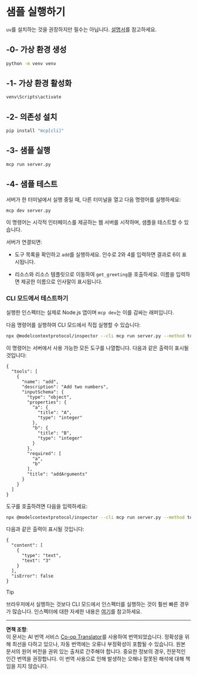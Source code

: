 <!--
CO_OP_TRANSLATOR_METADATA:
{
  "original_hash": "d4c162484df410632550a4a357d40341",
  "translation_date": "2025-09-03T16:01:33+00:00",
  "source_file": "03-GettingStarted/01-first-server/solution/python/README.md",
  "language_code": "ko"
}
-->
# 샘플 실행하기

`uv`를 설치하는 것을 권장하지만 필수는 아닙니다. [설명서](https://docs.astral.sh/uv/#highlights)를 참고하세요.

## -0- 가상 환경 생성

```bash
python -m venv venv
```

## -1- 가상 환경 활성화

```bash
venv\Scripts\activate
```

## -2- 의존성 설치

```bash
pip install "mcp[cli]"
```

## -3- 샘플 실행

```bash
mcp run server.py
```

## -4- 샘플 테스트

서버가 한 터미널에서 실행 중일 때, 다른 터미널을 열고 다음 명령어를 실행하세요:

```bash
mcp dev server.py
```

이 명령어는 시각적 인터페이스를 제공하는 웹 서버를 시작하며, 샘플을 테스트할 수 있습니다.

서버가 연결되면:

- 도구 목록을 확인하고 `add`를 실행하세요. 인수로 2와 4를 입력하면 결과로 6이 표시됩니다.

- 리소스와 리소스 템플릿으로 이동하여 `get_greeting`을 호출하세요. 이름을 입력하면 제공한 이름으로 인사말이 표시됩니다.

### CLI 모드에서 테스트하기

실행한 인스펙터는 실제로 Node.js 앱이며 `mcp dev`는 이를 감싸는 래퍼입니다.

다음 명령어를 실행하여 CLI 모드에서 직접 실행할 수 있습니다:

```bash
npx @modelcontextprotocol/inspector --cli mcp run server.py --method tools/list
```

이 명령어는 서버에서 사용 가능한 모든 도구를 나열합니다. 다음과 같은 출력이 표시될 것입니다:

```text
{
  "tools": [
    {
      "name": "add",
      "description": "Add two numbers",
      "inputSchema": {
        "type": "object",
        "properties": {
          "a": {
            "title": "A",
            "type": "integer"
          },
          "b": {
            "title": "B",
            "type": "integer"
          }
        },
        "required": [
          "a",
          "b"
        ],
        "title": "addArguments"
      }
    }
  ]
}
```

도구를 호출하려면 다음을 입력하세요:

```bash
npx @modelcontextprotocol/inspector --cli mcp run server.py --method tools/call --tool-name add --tool-arg a=1 --tool-arg b=2
```

다음과 같은 출력이 표시될 것입니다:

```text
{
  "content": [
    {
      "type": "text",
      "text": "3"
    }
  ],
  "isError": false
}
```

> [!TIP]
> 브라우저에서 실행하는 것보다 CLI 모드에서 인스펙터를 실행하는 것이 훨씬 빠른 경우가 많습니다.
> 인스펙터에 대한 자세한 내용은 [여기](https://github.com/modelcontextprotocol/inspector)를 참고하세요.

---

**면책 조항**:  
이 문서는 AI 번역 서비스 [Co-op Translator](https://github.com/Azure/co-op-translator)를 사용하여 번역되었습니다. 정확성을 위해 최선을 다하고 있으나, 자동 번역에는 오류나 부정확성이 포함될 수 있습니다. 원본 문서의 원어 버전을 권위 있는 출처로 간주해야 합니다. 중요한 정보의 경우, 전문적인 인간 번역을 권장합니다. 이 번역 사용으로 인해 발생하는 오해나 잘못된 해석에 대해 책임을 지지 않습니다.